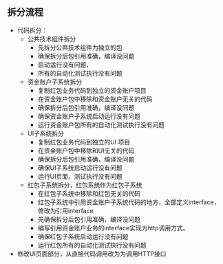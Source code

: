 
## 拆分流程


- 代码拆分：
  - 公共技术组件拆分
    - 先拆分公共技术组件为独立的包
    - 确保拆分后包引用准确，编译没问题
    - 启动运行没有问题， 
    - 所有的自动化测试执行没有问题
  - 资金账户子系统拆分
    - 复制红包业务代码到独立的资金账户项目
    - 在资金账户包中移除和资金账户无关的代码
    - 确保拆分后包引用准确，编译没问题
    - 确保资金账户子系统启动运行没有问题
    - 运行资金账户包所有的自动化测试执行没有问题
  - UI子系统拆分
    - 复制红包业务代码到独立的UI 项目
    - 在资金账户包中移除和UI无关的代码
    - 确保拆分后包引用准确，编译没问题
    - 确保UI子系统启动运行没有问题
    - 运行UI页面，测试执行没有问题
  - 红包子系统拆分，红包系统作为红包子系统
    - 在红包子系统中移除和红包无关的代码
    - 红包子系统中引用资金账户子系统代码的地方，全部定义interface，修改为引用interface
    - 先确保拆分后包引用准确，编译没问题
    - 编写引用资金账户业务的interface实现为http调用方式。
    - 确保红包子系统启动运行没有问题
    - 运行红包所有的自动化测试执行没有问题
- 修改UI页面部分，从直接代码调用改为为调用HTTP接口

